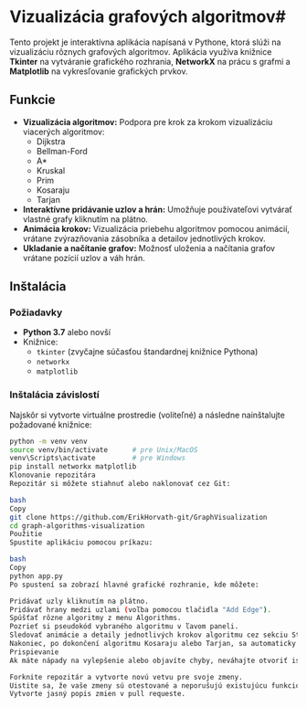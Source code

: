 # Vizualizácia grafových algoritmov# 

Tento projekt je interaktívna aplikácia napísaná v Pythone, ktorá slúži na vizualizáciu rôznych grafových algoritmov. Aplikácia využíva knižnice **Tkinter** na vytváranie grafického rozhrania, **NetworkX** na prácu s grafmi a **Matplotlib** na vykresľovanie grafických prvkov.

## Funkcie

- **Vizualizácia algoritmov:** Podpora pre krok za krokom vizualizáciu viacerých algoritmov:
  - Dijkstra
  - Bellman-Ford
  - A*
  - Kruskal
  - Prim
  - Kosaraju 
  - Tarjan 
- **Interaktívne pridávanie uzlov a hrán:** Umožňuje používateľovi vytvárať vlastné grafy kliknutím na plátno.
- **Animácia krokov:** Vizualizácia priebehu algoritmov pomocou animácií, vrátane zvýrazňovania zásobníka a detailov jednotlivých krokov.
- **Ukladanie a načítanie grafov:** Možnosť uloženia a načítania grafov vrátane pozícií uzlov a váh hrán.

## Inštalácia

### Požiadavky
- **Python 3.7** alebo novší
- Knižnice:
  - `tkinter` (zvyčajne súčasťou štandardnej knižnice Pythona)
  - `networkx`
  - `matplotlib`

### Inštalácia závislostí
Najskôr si vytvorte virtuálne prostredie (voliteľné) a následne nainštalujte požadované knižnice:

```bash
python -m venv venv
source venv/bin/activate      # pre Unix/MacOS
venv\Scripts\activate         # pre Windows
pip install networkx matplotlib
Klonovanie repozitára
Repozitár si môžete stiahnuť alebo naklonovať cez Git:

bash
Copy
git clone https://github.com/ErikHorvath-git/GraphVisualization
cd graph-algorithms-visualization
Použitie
Spustite aplikáciu pomocou príkazu:

bash
Copy
python app.py
Po spustení sa zobrazí hlavné grafické rozhranie, kde môžete:

Pridávať uzly kliknutím na plátno.
Pridávať hrany medzi uzlami (voľba pomocou tlačidla "Add Edge").
Spúšťať rôzne algoritmy z menu Algorithms.
Pozrieť si pseudokód vybraného algoritmu v ľavom paneli.
Sledovať animácie a detaily jednotlivých krokov algoritmu cez sekciu Stack Visualization a Step Details.
Nakoniec, po dokončení algoritmu Kosaraju alebo Tarjan, sa automaticky vykreslí finálna farebná vizualizácia grafu pomocou funkcie draw_scc(scc), ktorá zvýrazní silne súvisiace komponenty.
Prispievanie
Ak máte nápady na vylepšenie alebo objavíte chyby, neváhajte otvoriť issue alebo vytvoriť pull request. Pri prispievaní dodržujte nasledujúce pravidlá:

Forknite repozitár a vytvorte novú vetvu pre svoje zmeny.
Uistite sa, že vaše zmeny sú otestované a neporušujú existujúcu funkcionalitu.
Vytvorte jasný popis zmien v pull requeste.
